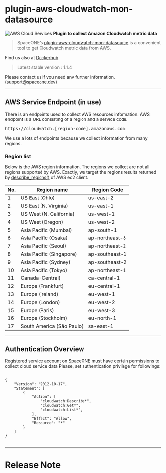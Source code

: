 # plugin-aws-cloudwatch-mon-datasource

![AWS Cloud Services](https://spaceone-custom-assets.s3.ap-northeast-2.amazonaws.com/console-assets/icons/aws-cloudservice.svg)
**Plugin to collect Amazon Cloudwatch metric data**

> SpaceONE's [plugin-aws-cloudwatch-mon-datasource](https://github.com/spaceone-dev/plugin-aws-cloudwatch-mon-datasource) is a convenient tool to get Cloudwatch metric data from AWS.


Find us also at [Dockerhub](https://hub.docker.com/repository/docker/spaceone/plugin-aws-cloudwatch-mon-datasource)
> Latest stable version : 1.1.4

Please contact us if you need any further information. (<support@spaceone.dev>)

---

## AWS Service Endpoint (in use)

 There is an endpoints used to collect AWS resources information.
AWS endpoint is a URL consisting of a region and a service code. 
<pre>
https://cloudwatch.[region-code].amazonaws.com
</pre>

We use a lots of endpoints because we collect information from many regions.  

### Region list

Below is the AWS region information.
The regions we collect are not all regions supported by AWS. Exactly, we target the regions results returned by [describe_regions()](https://boto3.amazonaws.com/v1/documentation/api/latest/reference/services/ec2.html#EC2.Client.describe_regions) of AWS ec2 client.

|No.|Region name|Region Code|
|---|------|---|
|1|US East (Ohio)|us-east-2|
|2|US East (N. Virginia)|us-east-1|
|3|US West (N. California)|us-west-1|
|4|US West (Oregon)|us-west-2|
|5|Asia Pacific (Mumbai)|ap-south-1|
|6|Asia Pacific (Osaka)|ap-northeast-3|
|7|Asia Pacific (Seoul)|ap-northeast-2|
|8|Asia Pacific (Singapore)|ap-southeast-1|
|9|Asia Pacific (Sydney)|ap-southeast-2|
|10|Asia Pacific (Tokyo)|ap-northeast-1|
|11|Canada (Central)|ca-central-1|
|12|Europe (Frankfurt)|eu-central-1|
|13|Europe (Ireland)|eu-west-1|
|14|Europe (London)|eu-west-2|
|15|Europe (Paris)|eu-west-3|
|16|Europe (Stockholm)|eu-north-1|
|17|South America (São Paulo)|sa-east-1|

---
## Authentication Overview

Registered service account on SpaceONE must have certain permissions to collect cloud service data Please, set
authentication privilege for followings:

<pre>
<code>
{
    "Version": "2012-10-17",
    "Statement": [
        {
            "Action": [
                "cloudwatch:Describe*",
                "cloudwatch:Get*",
                "cloudwatch:List*",
            ],
            "Effect": "Allow",
            "Resource": "*"
        }
    ]
}
</code>
</pre>


---

# Release Note
